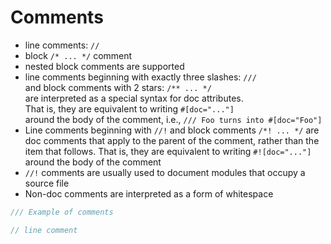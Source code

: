 # Comments

- line comments: `//`
- block `/* ... */` comment
- nested block comments are supported
- line comments beginning with exactly three slashes: `///`  
  and block comments with 2 stars: `/** ... */`  
  are interpreted as a special syntax for doc attributes.  
  That is, they are equivalent to writing `#[doc="..."]`  
  around the body of the comment, i.e., `/// Foo turns into #[doc="Foo"]`
- Line comments beginning with `//!` and block comments `/*! ... */`
  are doc comments that apply to the parent of the comment, rather than the 
  item that follows. That is, they are equivalent to writing `#![doc="..."]`
  around the body of the comment
- `//!` comments are usually used to document modules that occupy a source file
- Non-doc comments are interpreted as a form of whitespace


```rust
/// Example of comments

// line comment

```
